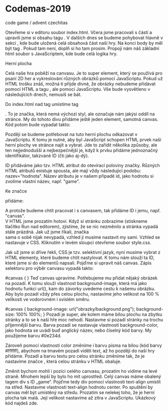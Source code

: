 # Codemas-2019
code game / advent czechitas

Otevřeme si v editoru soubor index.html. Včera jsme pracovali s částí <head></head> a upravili jsme si obsahu tagu <title></title>. V dalších dnes se budeme pohybovat hlavně v sekci <body></body>, kde bude uložená celá obsahová část naší hry. Na konci body by měl být tag <script src=“script.js“></script>. Pokud tam není, doplň si ho tam prosím. Propojí nám náš základní html soubor s JavaScriptem, kde bude celá logika hry.

Herní plocha

Celá naše hra poběží na canvasu. Je to super element, který se používá pro psaní 2D her a vykreslování různých obrázků pomocí JavaScriptu. Pokud už HTML trošku znáš, možná ti přijde divné, že obrázky nebudeme přidávat pomocí HTML a tagu <img>, ale pomocí JavaScriptu. Vše bude vysvětleno v následujících dnech, nemusíš se bát.

Do index.html nad tag <skript> umístíme tag <div></div>. To je značka, která nemá výchozí styl, ale označuje nám jakýsi oddíl na stránce. My do tohoto divu přidáme ještě jeden element, samotná canvas. Kód potom bude vypadat takto:

<div>
 <canvas></canvas>
</div>
Později se budeme potřebovat na tuto herní plochu odkazovat v JavaScriptu. K tomu je nutné, aby byl JavaScript schopen HTML prvek naší herní plochy ve stránce najít a vybrat. Jde to zařídit několika způsoby, ale ten nejjednodušší a nejbezpečnější je, když k prvku přidáme jednoznačný identifikátor, takzvané ID (čti jako aj-dý).

ID přidáváme jako tzv. HTML atribut do otevírací poloviny značky. Různých HTML atributů existuje spousta, ale mají vždy následující podobu: nazev="hodnota". Název atributu je v našem případě id, jako hodnotu si zvolíme vlastní název, např. "game".

Ke značce <div> přidáme:

<div id=“game“>
 <canvas></canvas>
</div>
A protože budeme chtít pracovat i s canvasem, tak přidáme ID i jemu, např. "canvas".

<div id=“game“>
 <canvas id=“canvas“></canvas>
</div>
V HTML jsme prozatím hotoví. Když si stránku zobrazíme (stiskneme tlačítko Run nad editorem), zjistíme, že se nic nezměnilo a stránka vypadá stále prázdná. Jak už jsme říkali, značka <div> sama o sobě nijak nevypadá, vzhled jí musíme nastavit my sami. Vzhled se nastavuje v CSS. Kliknutím v levém sloupci otevřeme soubor style.css.

Jak už jsme si dříve řekli, CSS je tzv. selektivní jazyk, nyní musíme vybrat z HTML elementy, které budeme chtít nastylovat. K tomu nám slouží ta ID, které jsme si do elementů napsali. Pojďme si upravit náš canvas. Zápis selektoru pro výběr canvasu vypadá takto:

#canvas {
}
Teď canvas upravíme. Potřebujeme mu přidat nějaký obrázek na pozadí. K tomu slouží vlastnost background-image, která má jako hodnotu funkci url(), kam do závorky uvedeme cestu k našemu obrázku. Aby bylo pozadí vždy přes celou plochu, nastavíme jeho velikost na 100 % velikosti ve vodorovném i svislém směru.

#canvas {
  background-image: url("obrazky/background.png");
  background-size: 100% 100%;
}
Pozadí je super, ale kolem máme bílou plochu na zbytku stránky a to se k naší hře moc nehodí. Nastavme si pozadí stránky na trochu příjemnější barvu. Barva pozadí se nastavuje vlastností background-color, jako hodnota se uvádí buď anglický název, nebo číselný kód barvy. My použijeme barvu #0e234d.

Zároveň pomocí vlastnosti color změníme i barvu písma na bílou (kód barvy #ffffff), abychom na tmavém pozadí viděli text, až ho později do naší hry přidáme. Pozadí a barvu textu pro celou stránku změníme tak, že je nastavíme značce <body>, která celou stránku v HTML obaluje.

Změnit bychom mohli i pozici celého canvasu, prozatím ho vidíme na levé straně. Mnohem lepší by bylo ho mít uprostřed. Celý canvas máme obalený tagem div s ID „game“. Pojďme tedy div pomocí vlastnosti text-align umístit na střed. Nastavme vlastnosti text-align hodnotu center. Po spuštění by canvas měl být umístěný na středu. Prozatím se nelekej toho, že je herní plocha tak malá. Její velikost nastavíme až zítra v JavaScriptu. Ukázkový kód najdeš zde.
